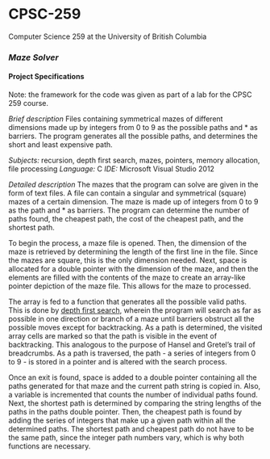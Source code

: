 # CPSC-259
Computer Science 259 at the University of British Columbia

### *Maze Solver*

#### Project Specifications
Note: the framework for the code was given as part of a lab for the CPSC 259 course. 

*Brief description*
Files containing symmetrical mazes of different dimensions made up by integers from 0 to 9 as the possible paths and * as barriers. The program generates all the possible paths, and determines the short and least expensive path.

*Subjects:* recursion, depth first search, mazes, pointers, memory allocation, file processing
*Language:* C
*IDE:* Microsoft Visual Studio 2012

*Detailed description*
The mazes that the program can solve are given in the form of text files. A file can contain a singular and symmetrical (square) mazes of a certain dimension. The maze is made up of integers from 0 to 9 as the path and * as barriers. The program can determine the number of paths found, the cheapest path, the cost of the cheapest path, and the shortest path.

To begin the process, a maze file is opened. Then, the dimension of the maze is retrieved by determining the length of the first line in the file. Since the mazes are square, this is the only dimension needed. Next, space is allocated for a double pointer with the dimension of the maze, and then the elements are filled with the contents of the maze to create an array-like pointer depiction of the maze file. This allows for the maze to processed.

The array is fed to a function that generates all the possible valid paths. This is done by [depth first search](https://www.cs.usfca.edu/~galles/visualization/DFS.html), wherein the program will search as far as possible in one direction or branch of a maze until barriers obstruct all the possible moves except for backtracking. As a path is determined, the visited array cells are marked so that the path is visible in the event of backtracking. This analogous to the purpose of Hansel and Gretel’s trail of breadcrumbs. As a path is traversed, the path - a series of integers from 0 to 9 - is stored in a pointer and is altered with the search process. 

Once an exit is found, space is added to a double pointer containing all the paths generated for that maze and the current path string is copied in. Also, a variable is incremented that counts the number of individual paths found. 
Next, the shortest path is determined by comparing the string lengths of the paths in the paths double pointer. Then, the cheapest path is found by adding the series of integers that make up a given path within all the determined paths. The shortest path and cheapest path do not have to be the same path, since the integer path numbers vary, which is why both functions are necessary.

